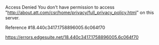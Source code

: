 Access Denied
You don't have permission to access "http://about.att.com/csr/home/privacy/full_privacy_policy.html" on this server.

Reference #18.440c3417.1758896005.6c064f70

https://errors.edgesuite.net/18.440c3417.1758896005.6c064f70